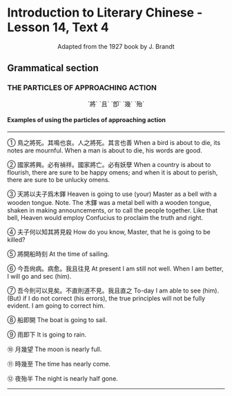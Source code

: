 # Introduction to Literary Chinese - Lesson 14, Text 4

<center>Adapted from the 1927 book by J. Brandt</center>

## Grammatical section

### THE PARTICLES OF APPROACHING ACTION

<center>`將` `且` `卽` `幾` `殆`</center>

#### Examples of using the particles of approaching action

---

① 鳥之將死。其鳴也哀。人之將死。其言也善
When a bird is about to die, its notes are mournful. When a man is about to die, his words are good.

② 國家將興。必有禎祥。國家將亡。必有妖孽
When a country is about to flourish, there are sure to be happy omens; and when it is about to perish, there are sure to be unlucky omens.

③ 天將以夫子爲木鐸
Heaven is going to use (your) Master as a bell with a wooden tongue. Note. The 木鐸 was a metal bell with a wooden tongue, shaken in making announcements, or to call the people together. Like that bell, Heaven would employ Confucius to proclaim the truth and right.

④ 夫子何以知其將見殺
How do you know, Master, that he is going to be killed?

⑤ 將開船時刻
At the time of sailing.

⑥ 今吾尙病。病愈。我且往見
At present I am still not well. When I am better, I will go and sec (him).

⑦ 吾今則可以見矣。不直則道不見。我且直之
To-day I am able to see (him). (But) if I do not correct (his errors), the true principles will not be fully evident. I am going to correct him.

⑧ 船即開
The boat is going to sail.

⑨ 雨即下
It is going to rain.

⑩ 月幾望
The moon is nearly full.

⑪ 時幾至
The time has nearly come.

⑫ 夜殆半
The night is nearly half gone.

---

